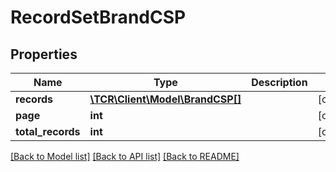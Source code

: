 # RecordSetBrandCSP

## Properties
Name | Type | Description | Notes
------------ | ------------- | ------------- | -------------
**records** | [**\TCR\Client\Model\BrandCSP[]**](BrandCSP.md) |  | [optional] 
**page** | **int** |  | [optional] 
**total_records** | **int** |  | [optional] 

[[Back to Model list]](../../README.md#documentation-for-models) [[Back to API list]](../../README.md#documentation-for-api-endpoints) [[Back to README]](../../README.md)


